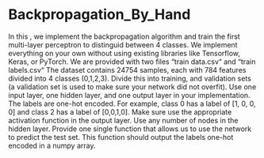 # Backpropagation_By_Hand

In this , we implement the backpropagation algorithm and train the first multi-layer perceptron
to distinguid between 4 classes. We implement everything on your own without using existing libraries
like Tensorflow, Keras, or PyTorch.
We are provided with two files “train data.csv“ and “train labels.csv“ The dataset contains 24754 samples, each
with 784 features divided into 4 classes (0,1,2,3). Divide this into training, and validation sets (a
validation set is used to make sure your network did not overfit). 
Use one input layer, one hidden layer, and one output layer in your implementation. The labels are one-hot
encoded. For example, class 0 has a label of [1, 0, 0, 0] and class 2 has a label of [0,0,1,0]. Make sure use the
appropriate activation function in the output layer. Use any number of nodes in the hidden layer.
Provide one single function that allows us to use the network to predict the test set. This function
should output the labels one-hot encoded in a numpy array.
